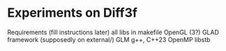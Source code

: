 # Experiments on Diff3f

Requirements (fill instructions later)
all libs in makefile
OpenGL (3?)
GLAD framework (supposedly on external/)
GLM
g++, C++23
OpenMP
libstb